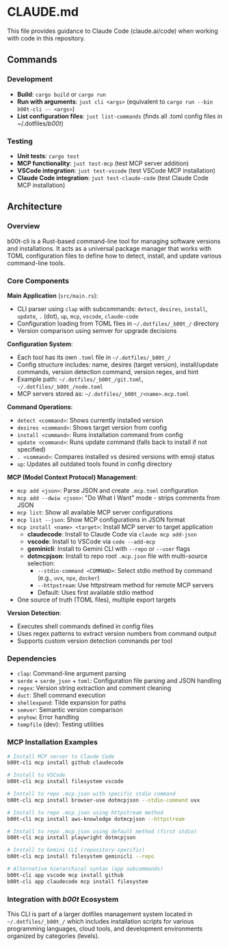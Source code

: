 # CLAUDE.md

This file provides guidance to Claude Code (claude.ai/code) when working with code in this repository.

## Commands

### Development
- **Build**: `cargo build` or `cargo run`
- **Run with arguments**: `just cli <args>` (equivalent to `cargo run --bin b00t-cli -- <args>`)
- **List configuration files**: `just list-commands` (finds all .toml config files in ~/.dotfiles/_b00t_)

### Testing
- **Unit tests**: `cargo test`
- **MCP functionality**: `just test-mcp` (test MCP server addition)
- **VSCode integration**: `just test-vscode` (test VSCode MCP installation)
- **Claude Code integration**: `just test-claude-code` (test Claude Code MCP installation)

## Architecture

### Overview
b00t-cli is a Rust-based command-line tool for managing software versions and installations. It acts as a universal package manager that works with TOML configuration files to define how to detect, install, and update various command-line tools.

### Core Components

**Main Application** (`src/main.rs`):
- CLI parser using `clap` with subcommands: `detect`, `desires`, `install`, `update`, `.` (dot), `up`, `mcp`, `vscode`, `claude-code`
- Configuration loading from TOML files in `~/.dotfiles/_b00t_/` directory
- Version comparison using semver for upgrade decisions

**Configuration System**:
- Each tool has its own `.toml` file in `~/.dotfiles/_b00t_/`
- Config structure includes: name, desires (target version), install/update commands, version detection command, version regex, and hint
- Example path: `~/.dotfiles/_b00t_/git.toml`, `~/.dotfiles/_b00t_/node.toml`
- MCP servers stored as: `~/.dotfiles/_b00t_/<name>.mcp.toml`

**Command Operations**:
- `detect <command>`: Shows currently installed version
- `desires <command>`: Shows target version from config
- `install <command>`: Runs installation command from config
- `update <command>`: Runs update command (falls back to install if not specified)
- `. <command>`: Compares installed vs desired versions with emoji status
- `up`: Updates all outdated tools found in config directory

**MCP (Model Context Protocol) Management**:
- `mcp add <json>`: Parse JSON and create `.mcp.toml` configuration
- `mcp add --dwiw <json>`: "Do What I Want" mode - strips comments from JSON
- `mcp list`: Show all available MCP server configurations
- `mcp list --json`: Show MCP configurations in JSON format
- `mcp install <name> <target>`: Install MCP server to target application
  - **claudecode**: Install to Claude Code via `claude mcp add-json`
  - **vscode**: Install to VSCode via `code --add-mcp`
  - **geminicli**: Install to Gemini CLI with `--repo` or `--user` flags
  - **dotmcpjson**: Install to repo root `.mcp.json` file with multi-source selection:
    - `--stdio-command <COMMAND>`: Select stdio method by command (e.g., `uvx`, `npx`, `docker`)
    - `--httpstream`: Use httpstream method for remote MCP servers
    - Default: Uses first available stdio method
- One source of truth (TOML files), multiple export targets

**Version Detection**:
- Executes shell commands defined in config files
- Uses regex patterns to extract version numbers from command output
- Supports custom version detection commands per tool

### Dependencies
- `clap`: Command-line argument parsing
- `serde` + `serde_json` + `toml`: Configuration file parsing and JSON handling
- `regex`: Version string extraction and comment cleaning
- `duct`: Shell command execution
- `shellexpand`: Tilde expansion for paths
- `semver`: Semantic version comparison
- `anyhow`: Error handling
- `tempfile` (dev): Testing utilities

### MCP Installation Examples

```bash
# Install MCP server to Claude Code
b00t-cli mcp install github claudecode

# Install to VSCode
b00t-cli mcp install filesystem vscode

# Install to repo .mcp.json with specific stdio command
b00t-cli mcp install browser-use dotmcpjson --stdio-command uvx

# Install to repo .mcp.json using httpstream method
b00t-cli mcp install aws-knowledge dotmcpjson --httpstream

# Install to repo .mcp.json using default method (first stdio)
b00t-cli mcp install playwright dotmcpjson

# Install to Gemini CLI (repository-specific)
b00t-cli mcp install filesystem geminicli --repo

# Alternative hierarchical syntax (app subcommands)
b00t-cli app vscode mcp install github
b00t-cli app claudecode mcp install filesystem
```

### Integration with _b00t_ Ecosystem
This CLI is part of a larger dotfiles management system located in `~/.dotfiles/_b00t_/` which includes installation scripts for various programming languages, cloud tools, and development environments organized by categories (levels).